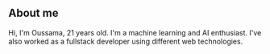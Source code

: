 ## About me
Hi, I'm Oussama, 21 years old. I'm a machine learning and AI enthusiast. I've also worked as a fullstack developer using different web technologies.
